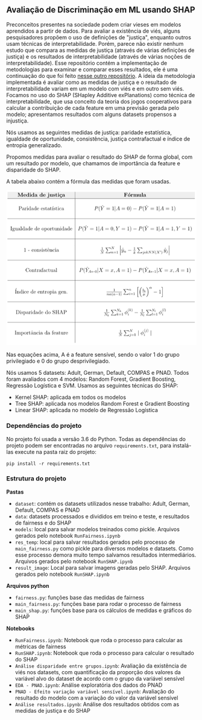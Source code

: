 ## Avaliação de Discriminação em ML usando SHAP

Preconceitos presentes na sociedade podem criar vieses em modelos aprendidos a partir de dados. Para avaliar a existência de viés, alguns pesquisadores propõem o uso de definições de "justiça", enquanto outros usam técnicas de interpretabilidade. Porém, parece não existir nenhum estudo que compara as medidas de justiça (através de várias definições de justiça) e os resultados de interpretabilidade (através de várias noções de interpretabilidade). Esse repositório contém a implementação de metodologias para examinar e comparar esses resultados, ele é uma continuação do que foi feito [nesse outro repositório](https://github.com/cesarojuliana/feature_importance_fairness). A ideia da metodologia implementada é avaliar como as medidas de justiça e o resultado de interpretabilidade variam em um modelo com viés e em outro sem viés. Focamos no uso do SHAP (SHapley Additive exPlanations) como técnica de interpretabilidade, que usa conceito da teoria dos jogos cooperativos para calcular a contribuição de cada feature em uma previsão gerada pelo modelo; apresentamos resultados com alguns datasets propensos a injustiça.

Nós usamos as seguintes medidas de justiça: paridade estatística, igualdade de oportunidade, consistência, justiça contrafactual e índice de entropia generalizado.

Propomos medidas para avaliar o resultado do SHAP de forma global, com um resultado por modelo, que chamamos de importância da feature e disparidade do SHAP.

A tabela abaixo contém a fórmula das medidas que foram usadas.

<img src="metrics_equations.png">

Nas equações acima, A é a feature sensível, sendo o valor 1 do grupo privilegiado e 0 do grupo desprivilegiado.

Nós usamos 5 datasets: Adult, German, Default, COMPAS e PNAD. Todos foram avaliados com 4 modelos: Random Forest, Gradient Boosting, Regressão Logística e SVM. Usamos as seguintes técnicas do SHAP:

- Kernel SHAP: aplicada em todos os modelos
- Tree SHAP: aplicada nos modelos Random Forest e Gradient Boosting
- Linear SHAP: aplicada no modelo de Regressão Logística

### Dependências do projeto

No projeto foi usada a versão 3.6 do Python. Todas as dependências do projeto podem ser encontradas no arquivo `requirements.txt`, para instalá-las execute na pasta raiz do projeto: 

```
pip install -r requirements.txt
```


### Estrutura do projeto

**Pastas**

- `dataset`: contém os datasets utilizados nesse trabalho: Adult, German, Default, COMPAS e PNAD
- `data`: datasets processados e divididos em treino e teste, e resultados de fairness e do SHAP
- `models`: local para salvar modelos treinados como pickle. Arquivos gerados pelo notebook `RunFairness.ipynb`
- `res_temp`: local para salvar resultados gerados pelo processo de `main_fairness.py` como pickle para diversos modelos e datasets. Como esse processo demora muito tempo salvamos resultados intermediários.  Arquivos gerados pelo notebook `RunSHAP.ipynb`
- `result_image`: Local para salvar imagens geradas pelo SHAP. Arquivos gerados pelo notebook `RunSHAP.ipynb`

**Arquivos python**

- `fairness.py`: funções base das medidas de fairness
- `main_fairness.py`: funções base para rodar o processo de fairness
- `main_shap.py`: funções base para os cálculos de medidas e gráficos do SHAP

**Notebooks**

- `RunFairness.ipynb`: Notebook que roda o processo para calcular as métricas de fairness
- `RunSHAP.ipynb`: Notebook que roda o processo para calcular o resultado do SHAP
- `Análise disparidade entre grupos.ipynb`: Avaliação da existência de viés nos datasets, com quantificação da proporção dos valores da variável alvo do dataset de acordo com o grupo da variável sensível 
- `EDA - PNAD.ipynb`: Análise exploratória dos dados do PNAD
- `PNAD - Efeito variação variável sensível.ipynb`: Avaliação do resultado do modelo com a variação do valor da variável sensível
- `Análise resultados.ipynb`: Análise dos resultados obtidos com as medidas de justiça e do SHAP